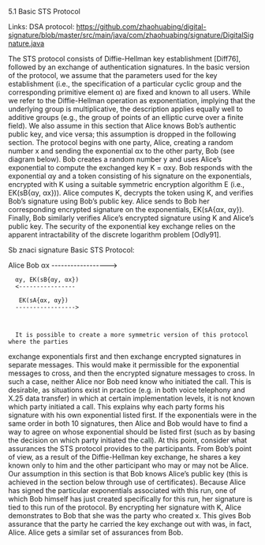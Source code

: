 5.1 Basic STS Protocol

Links: 
DSA protocol: https://github.com/zhaohuabing/digital-signature/blob/master/src/main/java/com/zhaohuabing/signature/DigitalSignature.java



The STS protocol consists of Diffie-Hellman key establishment [Diff76], followed by an
exchange of authentication signatures. In the basic version of the protocol, we assume
that the parameters used for the key establishment (i.e., the specification of a particular
cyclic group and the corresponding primitive element α) are fixed and known to all users.
While we refer to the Diffie-Hellman operation as exponentiation, implying that the
underlying group is multiplicative, the description applies equally well to additive groups
(e.g., the group of points of an elliptic curve over a finite field). We also assume in this
section that Alice knows Bob’s authentic public key, and vice versa; this assumption is
dropped in the following section.
The protocol begins with one party, Alice, creating a random number x and sending the
exponential αx to the other party, Bob (see diagram below). Bob creates a random
number y and uses Alice’s exponential to compute the exchanged key K = αxy. Bob
responds with the exponential αy and a token consisting of his signature on the
exponentials, encrypted with K using a suitable symmetric encryption algorithm E (i.e.,
EK(sB{αy, αx})). Alice computes K, decrypts the token using K, and verifies Bob’s
signature using Bob’s public key. Alice sends to Bob her corresponding encrypted
signature on the exponentials, EK(sA{αx, αy}). Finally, Bob similarly verifies Alice’s
encrypted signature using K and Alice’s public key. The security of the exponential key
exchange relies on the apparent intractability of the discrete logarithm problem [Odly91].




Sb znaci signature
Basic STS Protocol:


Alice                        Bob
             αx
      ------------------>
      
      αy, EK(sB{αy, αx})
      <----------------

       EK(sA{αx, αy})
      ----------------->
      
      
      
      It is possible to create a more symmetric version of this protocol where the parties
exchange exponentials first and then exchange encrypted signatures in separate messages.
This would make it permissible for the exponential messages to cross, and then the
encrypted signature messages to cross. In such a case, neither Alice nor Bob need know
who initiated the call. This is desirable, as situations exist in practice (e.g. in both voice
telephony and X.25 data transfer) in which at certain implementation levels, it is not
known which party initiated a call. This explains why each party forms his signature
with his own exponential listed first. If the exponentials were in the same order in both
10
signatures, then Alice and Bob would have to find a way to agree on whose exponential
should be listed first (such as by basing the decision on which party initiated the call).
At this point, consider what assurances the STS protocol provides to the participants.
From Bob’s point of view, as a result of the Diffie-Hellman key exchange, he shares a
key known only to him and the other participant who may or may not be Alice. Our
assumption in this section is that Bob knows Alice’s public key (this is achieved in the
section below through use of certificates). Because Alice has signed the particular
exponentials associated with this run, one of which Bob himself has just created
specifically for this run, her signature is tied to this run of the protocol. By encrypting
her signature with K, Alice demonstrates to Bob that she was the party who created x.
This gives Bob assurance that the party he carried the key exchange out with was, in fact,
Alice. Alice gets a similar set of assurances from Bob.
 
